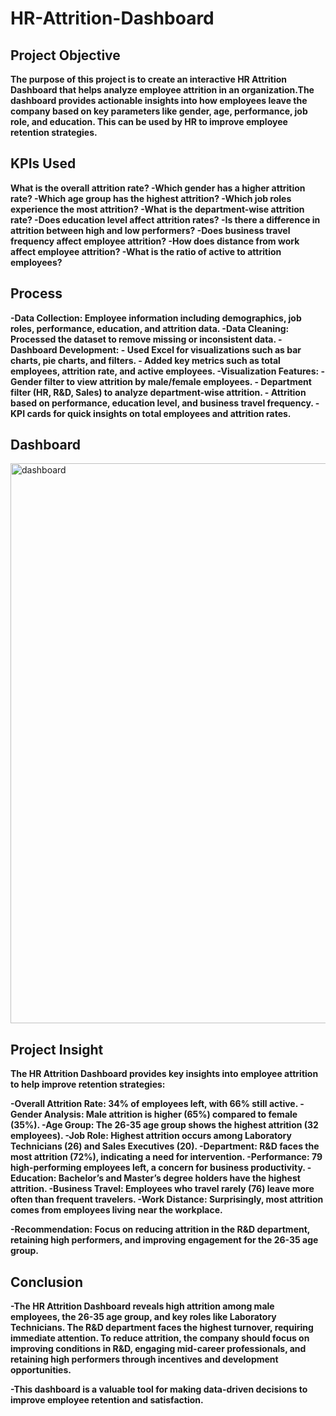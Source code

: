 # HR-Attrition-Dashboard
## Project Objective
**The purpose of this project is to create an interactive HR Attrition Dashboard that helps analyze employee attrition in an organization.The dashboard provides actionable insights into how employees leave the company based on key parameters like gender, age, performance, job role, and education. This can be used by HR to improve employee retention strategies.**
## KPIs Used
**What is the overall attrition rate? -Which gender has a higher attrition rate? -Which age group has the highest attrition? -Which job roles experience the most attrition? -What is the department-wise attrition rate? -Does education level affect attrition rates? -Is there a difference in attrition between high and low performers? -Does business travel frequency affect employee attrition? -How does distance from work affect employee attrition? -What is the ratio of active to attrition employees?**
## Process
**-Data Collection: Employee information including demographics, job roles, performance, education, and attrition data. -Data Cleaning: Processed the dataset to remove missing or inconsistent data. -Dashboard Development: - Used Excel for visualizations such as bar charts, pie charts, and filters. - Added key metrics such as total employees, attrition rate, and active employees. -Visualization Features: - Gender filter to view attrition by male/female employees. - Department filter (HR, R&D, Sales) to analyze department-wise attrition. - Attrition based on performance, education level, and business travel frequency. - KPI cards for quick insights on total employees and attrition rates.**

## Dashboard
<img width="1866" height="896" alt="dashboard" src="https://github.com/user-attachments/assets/dda1e3b5-2b40-475a-a875-0a46e3c0fe68" />

## Project Insight
**The HR Attrition Dashboard provides key insights into employee attrition to help improve retention strategies:**

**-Overall Attrition Rate: 34% of employees left, with 66% still active. -Gender Analysis: Male attrition is higher (65%) compared to female (35%). -Age Group: The 26-35 age group shows the highest attrition (32 employees). -Job Role: Highest attrition occurs among Laboratory Technicians (26) and Sales Executives (20). -Department: R&D faces the most attrition (72%), indicating a need for intervention. -Performance: 79 high-performing employees left, a concern for business productivity. -Education: Bachelor’s and Master’s degree holders have the highest attrition. -Business Travel: Employees who travel rarely (76) leave more often than frequent travelers. -Work Distance: Surprisingly, most attrition comes from employees living near the workplace.**

**-Recommendation: Focus on reducing attrition in the R&D department, retaining high performers, and improving engagement for the 26-35 age group.**

## Conclusion
**-The HR Attrition Dashboard reveals high attrition among male employees, the 26-35 age group, and key roles like Laboratory Technicians. The R&D department faces the highest turnover, requiring immediate attention. To reduce attrition, the company should focus on improving conditions in R&D, engaging mid-career professionals, and retaining high performers through incentives and development opportunities.**

**-This dashboard is a valuable tool for making data-driven decisions to improve employee retention and satisfaction.**
